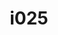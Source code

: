 ---
title: i025
text: When faced with issues, do you
options:
  a: 
    text: Seek logical causes and effects 
    dimension: T
  b:
    text: Consider others' emotional experiences
    dimension: F
---